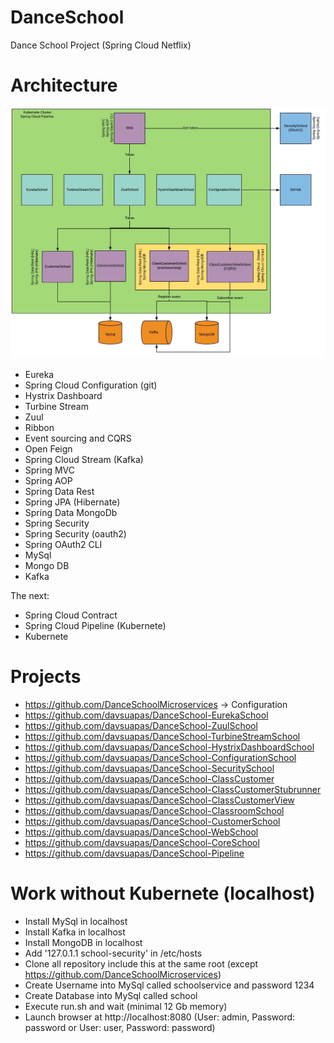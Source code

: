# DanceSchool
Dance School Project (Spring Cloud Netflix)

# Architecture

![Architecture](https://github.com/davsuapas/DanceSchool/blob/master/Architecture.jpg)

- Eureka
- Spring Cloud Configuration (git)
- Hystrix Dashboard
- Turbine Stream
- Zuul
- Ribbon
- Event sourcing and CQRS
- Open Feign
- Spring Cloud Stream (Kafka)
- Spring MVC
- Spring AOP
- Spring Data Rest
- Spring JPA (Hibernate)
- Spring Data MongoDb
- Spring Security
- Spring Security (oauth2)
- Spring OAuth2 CLI
- MySql
- Mongo DB
- Kafka

The next: 

- Spring Cloud Contract
- Spring Cloud Pipeline (Kubernete)
- Kubernete

# Projects

- https://github.com/DanceSchoolMicroservices -> Configuration
- https://github.com/davsuapas/DanceSchool-EurekaSchool
- https://github.com/davsuapas/DanceSchool-ZuulSchool
- https://github.com/davsuapas/DanceSchool-TurbineStreamSchool
- https://github.com/davsuapas/DanceSchool-HystrixDashboardSchool
- https://github.com/davsuapas/DanceSchool-ConfigurationSchool
- https://github.com/davsuapas/DanceSchool-SecuritySchool
- https://github.com/davsuapas/DanceSchool-ClassCustomer
- https://github.com/davsuapas/DanceSchool-ClassCustomerStubrunner
- https://github.com/davsuapas/DanceSchool-ClassCustomerView
- https://github.com/davsuapas/DanceSchool-ClassroomSchool
- https://github.com/davsuapas/DanceSchool-CustomerSchool
- https://github.com/davsuapas/DanceSchool-WebSchool
- https://github.com/davsuapas/DanceSchool-CoreSchool
- https://github.com/davsuapas/DanceSchool-Pipeline

# Work without Kubernete (localhost)

- Install MySql in localhost
- Install Kafka in localhost
- Install MongoDB in localhost
- Add '127.0.1.1	school-security' in /etc/hosts
- Clone all repository include this at the same root (except https://github.com/DanceSchoolMicroservices)
- Create Username into MySql called schoolservice and password 1234
- Create Database into MySql called school
- Execute run.sh and wait (minimal 12 Gb memory)
- Launch browser at http://localhost:8080 (User: admin, Password: password or User: user, Password: password)
